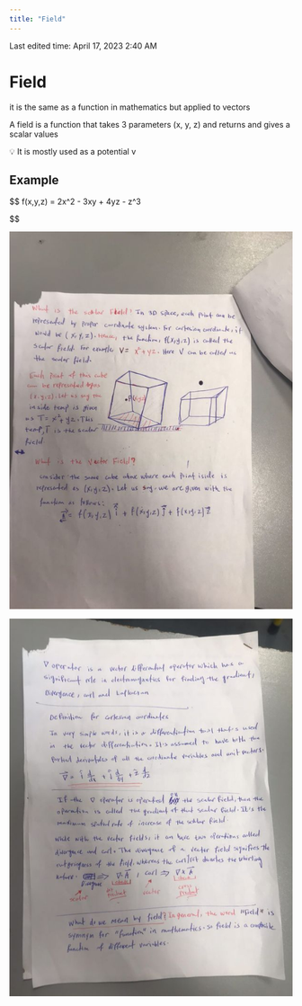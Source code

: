```yaml
---
title: "Field"
---
```

Last edited time: April 17, 2023 2:40 AM

# Field

it is the same as a function in mathematics but applied to vectors

A field is a function that takes 3 parameters (x, y, z) and returns and gives a scalar values

<aside>
💡 It is mostly used as a potential v

</aside>

## Example

$$
f(x,y,z) = 2x^2 - 3xy + 4yz - z^3

$$

![Untitled](Field/Untitled.png)

![Untitled](Field/Untitled%201.png)

